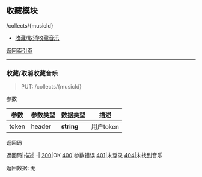 ## 收藏模块

/collects/{musicId}
- [收藏/取消收藏音乐](#collects_{musicId}_put)

[返回索引页](index.md.html)

<a id="collects_{musicId}_put"></a>

---

### 收藏/取消收藏音乐
>PUT: /collects/{musicId}

参数

参数|参数类型|数据类型|描述
-|-|-|-
token|header|**string** |用户token

返回码

返回码|描述
-|
[200](index.md.html#200)|OK
[400](index.md.html#400)|参数错误
[401](index.md.html#401)|未登录
[404](index.md.html#404)|未找到音乐

返回数据: 无
